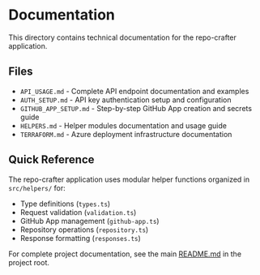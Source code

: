 # Documentation

This directory contains technical documentation for the repo-crafter application.

## Files

- `API_USAGE.md` - Complete API endpoint documentation and examples
- `AUTH_SETUP.md` - API key authentication setup and configuration
- `GITHUB_APP_SETUP.md` - Step-by-step GitHub App creation and secrets guide
- `HELPERS.md` - Helper modules documentation and usage guide
- `TERRAFORM.md` - Azure deployment infrastructure documentation

## Quick Reference

The repo-crafter application uses modular helper functions organized in `src/helpers/` for:
- Type definitions (`types.ts`)
- Request validation (`validation.ts`) 
- GitHub App management (`github-app.ts`)
- Repository operations (`repository.ts`)
- Response formatting (`responses.ts`)

For complete project documentation, see the main [README.md](../README.md) in the project root.
